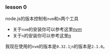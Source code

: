 ### lesson 0

node.js的版本控制有`nvm`和`n`两个工具

+ 关于`nvm`的安装你可以参考这里[nvm](https://github.com/creationix/nvm)
+ 关于`n`的安装你可以参考这里[n](https://github.com/tj/n)

我现在使用的`nvm`的版本是`0.32.1`;`n`的版本是`2.1.0`。